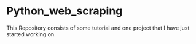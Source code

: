 # Python_web_scraping
This Repository consists of some tutorial and one project that I have just started working on.
